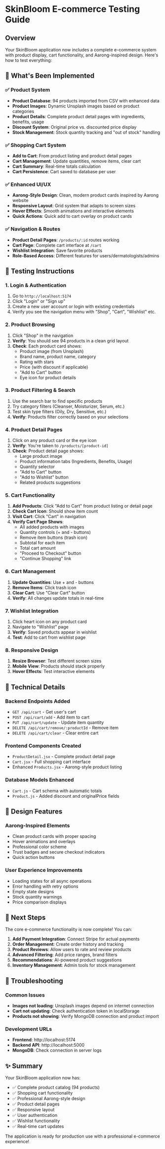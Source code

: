 # SkinBloom E-commerce Testing Guide

## Overview
Your SkinBloom application now includes a complete e-commerce system with product display, cart functionality, and Aarong-inspired design. Here's how to test everything:

## 🌟 What's Been Implemented

### ✅ Product System
- **Product Database**: 94 products imported from CSV with enhanced data
- **Product Images**: Dynamic Unsplash images based on product categories
- **Product Details**: Complete product detail pages with ingredients, benefits, usage
- **Discount System**: Original price vs. discounted price display
- **Stock Management**: Stock quantity tracking and "out of stock" handling

### ✅ Shopping Cart System
- **Add to Cart**: From product listing and product detail pages
- **Cart Management**: Update quantities, remove items, clear cart
- **Cart Summary**: Real-time totals calculation
- **Cart Persistence**: Cart saved to database per user

### ✅ Enhanced UI/UX
- **Aarong-Style Design**: Clean, modern product cards inspired by Aarong website
- **Responsive Layout**: Grid system that adapts to screen sizes
- **Hover Effects**: Smooth animations and interactive elements
- **Quick Actions**: Quick add to cart overlay on product cards

### ✅ Navigation & Routes
- **Product Detail Pages**: `/products/:id` routes working
- **Cart Page**: Complete cart interface at `/cart`
- **Wishlist Integration**: Save favorite products
- **Role-Based Access**: Different features for users/dermatologists/admins

## 🧪 Testing Instructions

### 1. Login & Authentication
1. Go to `http://localhost:5174`
2. Click "Login" or "Sign up"
3. Create a new user account or login with existing credentials
4. Verify you see the navigation menu with "Shop", "Cart", "Wishlist" etc.

### 2. Product Browsing
1. Click "Shop" in the navigation
2. **Verify**: You should see 94 products in a clean grid layout
3. **Check**: Each product card shows:
   - Product image (from Unsplash)
   - Brand name, product name, category
   - Rating with stars
   - Price (with discount if applicable)
   - "Add to Cart" button
   - Eye icon for product details

### 3. Product Filtering & Search
1. Use the search bar to find specific products
2. Try category filters (Cleanser, Moisturizer, Serum, etc.)
3. Test skin type filters (Oily, Dry, Sensitive, etc.)
4. **Verify**: Products filter correctly based on your selections

### 4. Product Detail Pages
1. Click on any product card or the eye icon
2. **Verify**: You're taken to `/products/[product-id]`
3. **Check**: Product detail page shows:
   - Large product image
   - Product information tabs (Ingredients, Benefits, Usage)
   - Quantity selector
   - "Add to Cart" button
   - "Add to Wishlist" button
   - Related products suggestions

### 5. Cart Functionality
1. **Add Products**: Click "Add to Cart" from product listing or detail page
2. **Check Cart Icon**: Should show item count
3. **Visit Cart**: Click "Cart" in navigation
4. **Verify Cart Page Shows**:
   - All added products with images
   - Quantity controls (+ and - buttons)
   - Remove item buttons (trash icon)
   - Subtotal for each item
   - Total cart amount
   - "Proceed to Checkout" button
   - "Continue Shopping" link

### 6. Cart Management
1. **Update Quantities**: Use + and - buttons
2. **Remove Items**: Click trash icon
3. **Clear Cart**: Use "Clear Cart" button
4. **Verify**: All changes update totals in real-time

### 7. Wishlist Integration
1. Click heart icon on any product card
2. Navigate to "Wishlist" page
3. **Verify**: Saved products appear in wishlist
4. **Test**: Add to cart from wishlist page

### 8. Responsive Design
1. **Resize Browser**: Test different screen sizes
2. **Mobile View**: Products should stack properly
3. **Hover Effects**: Test interactive elements

## 🔧 Technical Details

### Backend Endpoints Added
- `GET /api/cart` - Get user's cart
- `POST /api/cart/add` - Add item to cart
- `PUT /api/cart/update` - Update item quantity
- `DELETE /api/cart/remove/:productId` - Remove item
- `DELETE /api/cart/clear` - Clear entire cart

### Frontend Components Created
- `ProductDetail.jsx` - Complete product detail page
- `Cart.jsx` - Full shopping cart interface
- Enhanced `Products.jsx` - Aarong-style product listing

### Database Models Enhanced
- `Cart.js` - Cart schema with automatic totals
- `Product.js` - Added discount and originalPrice fields

## 🎨 Design Features

### Aarong-Inspired Elements
- Clean product cards with proper spacing
- Hover animations and overlays
- Professional color scheme
- Trust badges and secure checkout indicators
- Quick action buttons

### User Experience Improvements
- Loading states for all async operations
- Error handling with retry options
- Empty state designs
- Stock quantity warnings
- Price comparison displays

## 🚀 Next Steps

The core e-commerce functionality is now complete! You can:

1. **Add Payment Integration**: Connect Stripe for actual payments
2. **Order Management**: Create order history and tracking
3. **Product Reviews**: Allow users to rate and review products
4. **Advanced Filtering**: Add price ranges, brand filters
5. **Recommendations**: AI-powered product suggestions
6. **Inventory Management**: Admin tools for stock management

## 🐛 Troubleshooting

### Common Issues
- **Images not loading**: Unsplash images depend on internet connection
- **Cart not updating**: Check authentication token in localStorage
- **Products not showing**: Verify MongoDB connection and product import

### Development URLs
- **Frontend**: http://localhost:5174
- **Backend API**: http://localhost:5000
- **MongoDB**: Check connection in server logs

## ✨ Summary

Your SkinBloom application now has:
- ✅ Complete product catalog (94 products)
- ✅ Shopping cart functionality
- ✅ Professional Aarong-style design
- ✅ Product detail pages
- ✅ Responsive layout
- ✅ User authentication
- ✅ Wishlist functionality
- ✅ Real-time cart updates

The application is ready for production use with a professional e-commerce experience!

